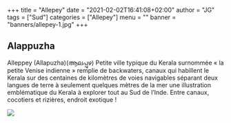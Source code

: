 
+++
title = "Allepey"
date = "2021-02-02T16:41:08+02:00"
author = "JG"
tags = ["Sud"]
categories = ["Allepey"]
menu = ""
banner = "banners/allepey-1.jpg"
+++

 

## Alappuzha  


Alleppey (Allapuzha)(ആലപ്പുഴ)   Petite ville typique du Kerala surnommée « la petite Venise indienne » remplie de backwaters, canaux qui habillent le Kerala sur des centaines de kilomètres de voies navigables séparant deux langues de terre à seulement quelques mètres de la mer une illustration emblématique du Kerala à explorer tout au Sud de l’Inde. Entre canaux, cocotiers et rizières, endroit exotique !

 ![  ](/banners/allepey-2.jpg "")  

